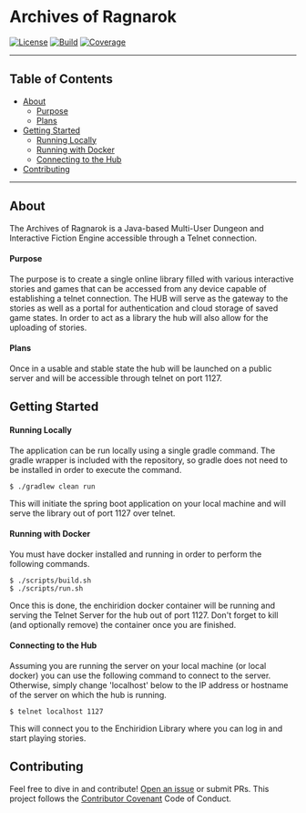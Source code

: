 # Archives of Ragnarok

[![License](https://img.shields.io/badge/license-GPL%20v3-brightgreen.svg)](https://www.gnu.org/licenses/gpl-3.0.txt) [![Build](https://travis-ci.org/sshookman/ProjectRead.svg?branch=master)](https://travis-ci.org/sshookman/ProjectRead) [![Coverage](https://codecov.io/gh/sshookman/ProjectRead/branch/master/graph/badge.svg)](https://codecov.io/gh/sshookman/ProjectRead)

---

## Table of Contents

- [About](#about)
  - [Purpose](#purpose)
  - [Plans](#plans)
- [Getting Started](#getting-started)
  - [Running Locally](#running-locally)
  - [Running with Docker](#running-with-docker)
  - [Connecting to the Hub](#connecting-to-the-hub)
- [Contributing](#contributing)

---

## About

The Archives of Ragnarok is a Java-based Multi-User Dungeon and Interactive Fiction Engine accessible
through a Telnet connection.

#### Purpose

The purpose is to create a single online library filled with various interactive stories and games
that can be accessed from any device capable of establishing a telnet connection. The HUB will serve
as the gateway to the stories as well as a portal for authentication and cloud storage of saved game
states. In order to act as a library the hub will also allow for the uploading of stories.

#### Plans

Once in a usable and stable state the hub will be launched on a public server and will be accessible
through telnet on port 1127.

## Getting Started

#### Running Locally

The application can be run locally using a single gradle command. The gradle wrapper is included
with the repository, so gradle does not need to be installed in order to execute the command.

```
$ ./gradlew clean run
```

This will initiate the spring boot application on your local machine and will serve the library out
of port 1127 over telnet.

#### Running with Docker

You must have docker installed and running in order to perform the following commands.

```
$ ./scripts/build.sh
$ ./scripts/run.sh
```

Once this is done, the enchiridion docker container will be running and serving the Telnet Server for
the hub out of port 1127. Don't forget to kill (and optionally remove) the container
once you are finished.

#### Connecting to the Hub

Assuming you are running the server on your local machine (or local docker) you can use
the following command to connect to the server. Otherwise, simply change 'localhost' below to the
IP address or hostname of the server on which the hub is running.

```
$ telnet localhost 1127
```

This will connect you to the Enchiridion Library where you can log in and start playing stories.


## Contributing

Feel free to dive in and contribute! [Open an issue](https://github.com/sshookman/ProjectRead/issues/new) or submit PRs.
This project follows the [Contributor Covenant](http://contributor-covenant.org/version/1/3/0/) Code of Conduct.
